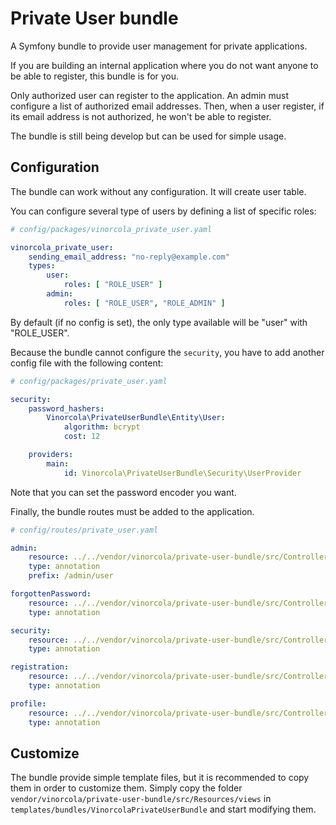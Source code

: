 # Private User bundle

A Symfony bundle to provide user management for private applications.

If you are building an internal application where you do not want anyone to be able to register, this bundle is for you.

Only authorized user can register to the application. An admin must configure a list of authorized email addresses. Then, when a user register, if its email address is not authorized, he won't be able to register.

The bundle is still being develop but can be used for simple usage.

## Configuration

The bundle can work without any configuration. It will create user table.

You can configure several type of users by defining a list of specific roles:

```yaml
# config/packages/vinorcola_private_user.yaml

vinorcola_private_user:
    sending_email_address: "no-reply@example.com"
    types:
        user:
            roles: [ "ROLE_USER" ]
        admin:
            roles: [ "ROLE_USER", "ROLE_ADMIN" ]
```

By default (if no config is set), the only type available will be "user" with "ROLE_USER".

Because the bundle cannot configure the `security`, you have to add another config file with the following content:

```yaml
# config/packages/private_user.yaml

security:
    password_hashers:
        Vinorcola\PrivateUserBundle\Entity\User:
            algorithm: bcrypt
            cost: 12

    providers:
        main:
            id: Vinorcola\PrivateUserBundle\Security\UserProvider
```

Note that you can set the password encoder you want.

Finally, the bundle routes must be added to the application.

```yaml
# config/routes/private_user.yaml

admin:
    resource: ../../vendor/vinorcola/private-user-bundle/src/Controller/AdminController.php
    type: annotation
    prefix: /admin/user

forgottenPassword:
    resource: ../../vendor/vinorcola/private-user-bundle/src/Controller/ForgottenPasswordController.php
    type: annotation

security:
    resource: ../../vendor/vinorcola/private-user-bundle/src/Controller/SecurityController.php
    type: annotation

registration:
    resource: ../../vendor/vinorcola/private-user-bundle/src/Controller/RegistrationController.php
    type: annotation

profile:
    resource: ../../vendor/vinorcola/private-user-bundle/src/Controller/ProfileController.php
    type: annotation
```

## Customize

The bundle provide simple template files, but it is recommended to copy them in order to customize them. Simply copy the folder `vendor/vinorcola/private-user-bundle/src/Resources/views` in `templates/bundles/VinorcolaPrivateUserBundle` and start modifying them.
